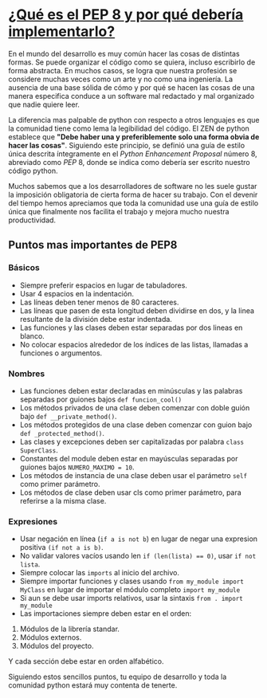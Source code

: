 # [¿Qué es el PEP 8 y por qué debería implementarlo?](https://dev.to/viktorvillalobos/que-es-el-pep-8-y-porque-deberia-implementarlo-54bh)

En el mundo del desarrollo es muy común hacer las cosas de distintas formas. Se puede organizar el código como se quiera, incluso escribirlo de forma abstracta. En muchos casos, se logra que nuestra profesión se considere muchas veces como un arte y no como una ingeniería. La ausencia de una base sólida de cómo y por qué se hacen las cosas de una manera especifica conduce a un software mal redactado y mal organizado que nadie quiere leer. 

La diferencia mas palpable de python con respecto a otros lenguajes es que la comunidad tiene como lema la legibilidad del código. El ZEN de python establece que **"Debe haber una y preferiblemente solo una forma obvia de hacer las cosas"**. Siguiendo este principio, se definió una guía de estilo única descrita íntegramente en el *Python Enhancement Proposal* número 8, abreviado como *PEP* 8, donde se indica como debería ser escrito nuestro código python.

Muchos sabemos que a los desarrolladores de software no les suele gustar la imposición obligatoria de cierta forma de hacer su trabajo. Con el devenir del tiempo hemos apreciamos que toda la comunidad use una guía de estilo única que finalmente nos facilita el trabajo y mejora mucho nuestra productividad.

##   Puntos mas importantes de PEP8

###  Básicos

- Siempre preferir espacios en lugar de tabuladores.
- Usar 4 espacios en la indentación.
- Las líneas deben tener menos de 80 caracteres.
- Las líneas que pasen de esta longitud deben dividirse en dos, y la linea resultante de la división debe estar indentada.
- Las funciones y las clases deben estar separadas por dos lineas en blanco.
- No colocar espacios alrededor de los índices de las listas, llamadas a funciones o argumentos.

### Nombres

- Las funciones deben estar declaradas en minúsculas y las palabras separadas por guiones bajos `def funcion_cool()` 
- Los métodos privados de una clase deben comenzar con doble guión bajo `def __private_method()`.
- Los métodos protegidos de una clase deben comenzar con guion bajo `def _protected_method()`.
- Las clases y excepciones deben ser capitalizadas por palabra `class SuperClass`.
- Constantes del module deben estar en mayúsculas separadas por guiones bajos `NUMERO_MAXIMO = 10`.
- Los métodos de instancia de una clase deben usar el parámetro `self` como primer parámetro.
- Los métodos de clase deben usar cls como primer parámetro, para referirse a la misma clase.

###  Expresiones

- Usar negación en línea (`if a is not b`) en lugar de negar una expresion positiva `(if not a is b)`.
- No validar valores vacíos usando len `if (len(lista) == 0)`, usar `if not lista`.
- Siempre colocar las `imports` al inicio del archivo.
- Siempre importar funciones y clases usando `from my_module import MyClass` en lugar de importar el módulo completo `import my_module` 
- Si aun se debe usar imports relativos, usar la sintaxis `from . import my_module` 
- Las importaciones siempre deben estar en el orden:

1. Módulos de la librería standar.
2. Módulos externos.
3. Módulos del proyecto.

Y cada sección debe estar en orden alfabético.

Siguiendo estos sencillos puntos, tu equipo de desarrollo y toda la comunidad python estará muy contenta de tenerte. 